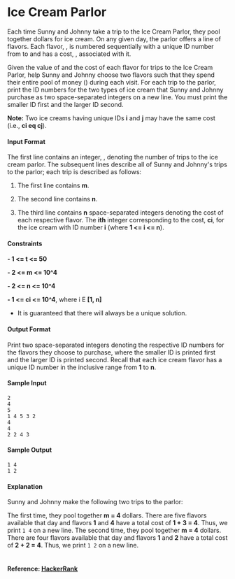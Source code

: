 Ice Cream Parlor
================
Each time Sunny and Johnny take a trip to the Ice Cream Parlor, they pool together  dollars for ice cream. On any given day, the parlor offers a line of  flavors. Each flavor, , is numbered sequentially with a unique ID number from  to  and has a cost, , associated with it.

Given the value of  and the cost of each flavor for  trips to the Ice Cream Parlor, help Sunny and Johnny choose two flavors such that they spend their entire pool of money () during each visit. For each trip to the parlor, print the ID numbers for the two types of ice cream that Sunny and Johnny purchase as two space-separated integers on a new line. You must print the smaller ID first and the larger ID second.

**Note:** Two ice creams having unique IDs **i** and **j** may have the same cost (i.e., **ci eq cj**).

#### Input Format

The first line contains an integer, , denoting the number of trips to the ice cream parlor. The  subsequent lines describe all of Sunny and Johnny's trips to the parlor; each trip is described as follows:

1. The first line contains **m**.

2. The second line contains **n**.

3. The third line contains **n** space-separated integers denoting the cost of each respective flavor. The **ith** integer corresponding to the cost, **ci**, for the ice cream with ID number **i** (where **1 <= i <= n**).
#### Constraints
**- 1 <= t <= 50**

**- 2 <= m <= 10^4**

**- 2 <= n <= 10^4**

**- 1 <= ci <= 10^4**, where i E **[1, n]**

- It is guaranteed that there will always be a unique solution.

#### Output Format

Print two space-separated integers denoting the respective ID numbers for the flavors they choose to purchase, where the smaller ID is printed first and the larger ID is printed second. Recall that each ice cream flavor has a unique ID number in the inclusive range from **1** to **n**.

#### Sample Input
```
2
4
5
1 4 5 3 2
4
4
2 2 4 3
```
#### Sample Output
```
1 4
1 2
```
#### Explanation

Sunny and Johnny make the following two trips to the parlor:

The first time, they pool together **m = 4** dollars. There are five flavors available that day and flavors **1** and **4** have a total cost of **1 + 3 = 4**. Thus, we print `1 4` on a new line.
The second time, they pool together **m = 4** dollars. There are four flavors available that day and flavors **1** and **2** have a total cost of **2 + 2 = 4**. Thus, we print `1 2` on a new line.
<br>
<br>
#### Reference: [HackerRank](https://www.hackerrank.com/challenges/icecream-parlor)
